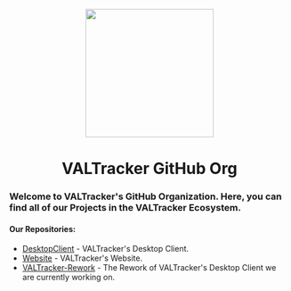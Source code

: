 <p align="center"><img width="230px" src="https://valtracker.gg/img/VALTracker_Logo_default.png"></p>
<h1 align="center">VALTracker GitHub Org</h1>

### Welcome to VALTracker's GitHub Organization. Here, you can find all of our Projects in the VALTracker Ecosystem.
#### Our Repositories:
- [DesktopClient](https://github.com/VALTracker/DesktopClient) - VALTracker's Desktop Client. 
- [Website](https://github.com/VALTracker/Website) - VALTracker's Website.
- [VALTracker-Rework](https://github.com/VALTracker/VALTracker-Rework) - The Rework of VALTracker's Desktop Client we are currently working on.

